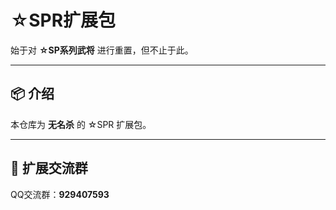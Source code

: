 # ☆SPR扩展包

始于对 **☆SP系列武将** 进行重置，但不止于此。

---

## 📦 介绍

本仓库为 **无名杀** 的 ☆SPR 扩展包。

---

## 💬 扩展交流群

QQ交流群：**929407593**
